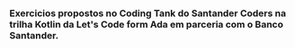 ### Exercicios propostos no Coding Tank do Santander Coders na trilha Kotlin da Let's Code form Ada em parceria com o Banco Santander. 
